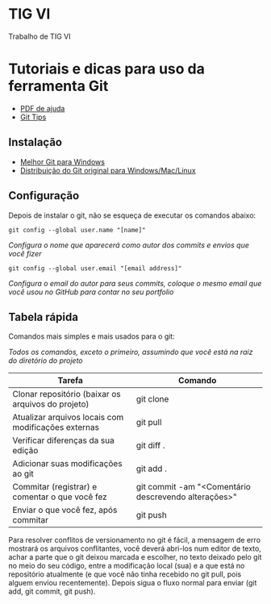 # TIG VI
Trabalho de TIG VI

# Tutoriais e dicas para uso da ferramenta Git

* [PDF de ajuda](https://services.github.com/on-demand/downloads/github-git-cheat-sheet.pdf)
* [Git Tips](https://github.com/git-tips/tips)

## Instalação

* [Melhor Git para Windows](https://git-for-windows.github.io/)
* [Distribuição do Git original para Windows/Mac/Linux](https://git-scm.com/)

## Configuração

Depois de instalar o git, não se esqueça de executar os comandos abaixo:

```
git config --global user.name "[name]"
```
*Configura o nome que aparecerá como autor dos commits e envios que você fizer*

```
git config --global user.email "[email address]"
``` 
*Configura o email do autor para seus commits, coloque o mesmo email que você usou no GitHub para contar no seu portfolio* 

## Tabela rápida

Comandos mais simples e mais usados para o git:

*Todos os comandos, exceto o primeiro, assumindo que você está na raiz do diretório do projeto*

Tarefa | Comando
------------ | -------------
Clonar repositório (baixar os arquivos do projeto) | git clone <url>
Atualizar arquivos locais com modificações externas | git pull
Verificar diferenças da sua edição | git diff .
Adicionar suas modificações ao git | git add .
Commitar (registrar) e comentar o que você fez | git commit -am "<Comentário descrevendo alterações>"
Enviar o que você fez, após commitar | git push

Para resolver conflitos de versionamento no git é fácil, a mensagem de erro mostrará os arquivos conflitantes, você deverá abri-los num editor de texto, achar a parte que o git deixou marcada e escolher, no texto deixado pelo git no meio do seu código, entre a modificação local (sua) e a que está no repositório atualmente (e que você não tinha recebido no git pull, pois alguem enviou recentemente). Depois sigua o fluxo normal para enviar (git add, git commit, git push).
